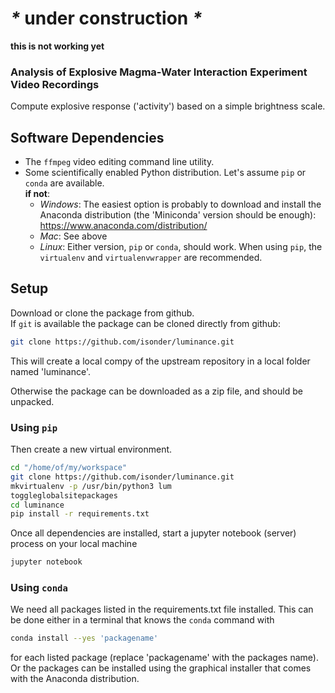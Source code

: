# _*_ under construction _*_

**this is not working yet**

### Analysis of Explosive Magma-Water Interaction Experiment Video Recordings

Compute explosive response ('activity') based on a simple brightness scale.

## Software Dependencies
- The `ffmpeg` video editing command line utility.
- Some scientifically enabled Python distribution. Let's assume `pip` or `conda`
 are available.  
**if not**:  
  - *Windows*: The easiest option is probably to download and install the
   Anaconda distribution (the 'Miniconda' version should be enough):
    https://www.anaconda.com/distribution/
  - *Mac*: See above
  - *Linux*: Either version, `pip` or `conda`, should work. When using `pip`,
   the `virtualenv` and `virtualenvwrapper` are recommended.

## Setup

Download or clone the package from github.  
If `git` is available the package can be cloned directly from github:
```bash
git clone https://github.com/isonder/luminance.git
```
This will create a local compy of the upstream repository in a local folder
named 'luminance'.

Otherwise the package can be downloaded as a zip file, and should be unpacked.

### Using `pip`
Then create a new virtual  environment.
```bash
cd "/home/of/my/workspace"
git clone https://github.com/isonder/luminance.git
mkvirtualenv -p /usr/bin/python3 lum
toggleglobalsitepackages
cd luminance
pip install -r requirements.txt
```
Once all dependencies are installed, start a jupyter notebook (server) process
on your local machine
```bash
jupyter notebook
```

### Using `conda`
We need all packages listed in the requirements.txt file installed. This can be
done either in a terminal that knows the `conda` command with
```bash
conda install --yes 'packagename'
``` 
for each listed package (replace 'packagename' with the packages name). Or the
packages can be installed using the graphical installer that comes with the
Anaconda distribution.